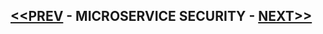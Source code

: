 ## [<<PREV](Part_04_Spring_Boot_Microservices_API_Gateway.md) - MICROSERVICE SECURITY - [NEXT>>](Part_06_Spring_Boot_Microservices_Resilience4J_Circuit_Breaker.md)

